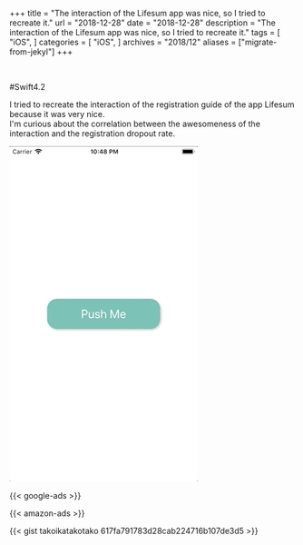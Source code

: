 +++
title = "The interaction of the Lifesum app was nice, so I tried to recreate it."
url = "2018-12-28"
date = "2018-12-28"
description = "The interaction of the Lifesum app was nice, so I tried to recreate it."
tags = [
  "iOS",
]
categories = [
    "iOS",
]
archives = "2018/12"
aliases = ["migrate-from-jekyl"]
+++

<br>

#Swift4.2  

I tried to recreate the interaction of the registration guide of the app Lifesum because it was very nice.  
I'm curious about the correlation between the awesomeness of the interaction and the registration dropout rate.  

![alt](1.gif)

<!-- Google Ads -->
{{< google-ads >}}

<!-- Amazon Ads -->
{{< amazon-ads >}}


{{< gist takoikatakotako 617fa791783d28cab224716b107de3d5 >}}
